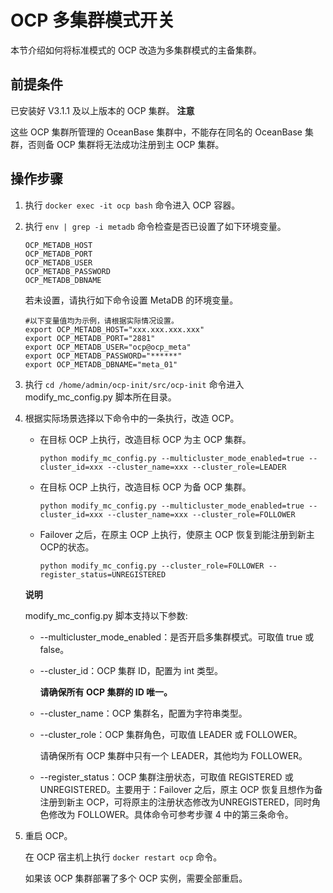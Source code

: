 OCP 多集群模式开关 
================================

本节介绍如何将标准模式的 OCP 改造为多集群模式的主备集群。

前提条件 
-------------------------

已安装好 V3.1.1 及以上版本的 OCP 集群。
**注意**



这些 OCP 集群所管理的 OceanBase 集群中，不能存在同名的 OceanBase 集群，否则备 OCP 集群将无法成功注册到主 OCP 集群。

操作步骤 
-------------------------

1. 执行 `docker exec -it ocp bash` 命令进入 OCP 容器。

   

2. 执行 `env | grep -i metadb` 命令检查是否已设置了如下环境变量。

   ```unknow
   OCP_METADB_HOST
   OCP_METADB_PORT
   OCP_METADB_USER
   OCP_METADB_PASSWORD
   OCP_METADB_DBNAME
   ```

   

   若未设置，请执行如下命令设置 MetaDB 的环境变量。

   ```unknow
   #以下变量值均为示例，请根据实际情况设置。
   export OCP_METADB_HOST="xxx.xxx.xxx.xxx"
   export OCP_METADB_PORT="2881"
   export OCP_METADB_USER="ocp@ocp_meta"
   export OCP_METADB_PASSWORD="******"
   export OCP_METADB_DBNAME="meta_01"
   ```

   

3. 执行 `cd /home/admin/ocp-init/src/ocp-init` 命令进入 modify_mc_config.py 脚本所在目录。

   

4. 根据实际场景选择以下命令中的一条执行，改造 OCP。

   * 在目标 OCP 上执行，改造目标 OCP 为主 OCP 集群。

     ```unknow
     python modify_mc_config.py --multicluster_mode_enabled=true --cluster_id=xxx --cluster_name=xxx --cluster_role=LEADER
     ```

     
   
   * 在目标 OCP 上执行，改造目标 OCP 为备 OCP 集群。

     ```unknow
     python modify_mc_config.py --multicluster_mode_enabled=true --cluster_id=xxx --cluster_name=xxx --cluster_role=FOLLOWER
     ```

     
   
   * Failover 之后，在原主 OCP 上执行，使原主 OCP 恢复到能注册到新主 OCP的状态。

     ```unknow
     python modify_mc_config.py --cluster_role=FOLLOWER --register_status=UNREGISTERED
     ```

     
   

   

   
   **说明**

   

   modify_mc_config.py 脚本支持以下参数:
   * --multicluster_mode_enabled：是否开启多集群模式。可取值 true 或 false。

     
   
   * --cluster_id：OCP 集群 ID，配置为 int 类型。

     **请确保所有 OCP 集群的 ID 唯一。**
     
   
   * --cluster_name：OCP 集群名，配置为字符串类型。

     
   
   * --cluster_role：OCP 集群角色，可取值 LEADER 或 FOLLOWER。

     请确保所有 OCP 集群中只有一个 LEADER，其他均为 FOLLOWER。
     
   
   * --register_status：OCP 集群注册状态，可取值 REGISTERED 或 UNREGISTERED。主要用于：Failover 之后，原主 OCP 恢复且想作为备注册到新主 OCP，可将原主的注册状态修改为UNREGISTERED，同时角色修改为 FOLLOWER。具体命令可参考步骤 4 中的第三条命令。

     
   

   
   

5. 重启 OCP。

   在 OCP 宿主机上执行 `docker restart ocp` 命令。

   如果该 OCP 集群部署了多个 OCP 实例，需要全部重启。
   



